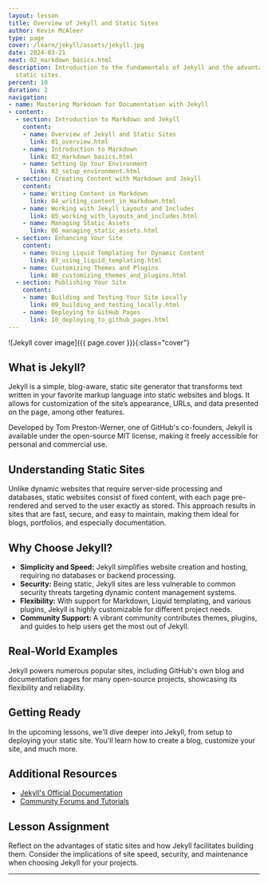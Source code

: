 ```yaml
---
layout: lesson
title: Overview of Jekyll and Static Sites
author: Kevin McAleer
type: page
cover: /learn/jekyll/assets/jekyll.jpg
date: 2024-03-21
next: 02_markdown_basics.html
description: Introduction to the fundamentals of Jekyll and the advantages of using
  static sites.
percent: 10
duration: 2
navigation:
- name: Mastering Markdown for Documentation with Jekyll
- content:
  - section: Introduction to Markdown and Jekyll
    content:
    - name: Overview of Jekyll and Static Sites
      link: 01_overview.html
    - name: Introduction to Markdown
      link: 02_markdown_basics.html
    - name: Setting Up Your Environment
      link: 03_setup_environment.html
  - section: Creating Content with Markdown and Jekyll
    content:
    - name: Writing Content in Markdown
      link: 04_writing_content_in_markdown.html
    - name: Working with Jekyll Layouts and Includes
      link: 05_working_with_layouts_and_includes.html
    - name: Managing Static Assets
      link: 06_managing_static_assets.html
  - section: Enhancing Your Site
    content:
    - name: Using Liquid Templating for Dynamic Content
      link: 07_using_liquid_templating.html
    - name: Customizing Themes and Plugins
      link: 08_customizing_themes_and_plugins.html
  - section: Publishing Your Site
    content:
    - name: Building and Testing Your Site Locally
      link: 09_building_and_testing_locally.html
    - name: Deploying to GitHub Pages
      link: 10_deploying_to_github_pages.html
---
```



![Jekyll cover image]({{ page.cover }}){:class="cover"}

## What is Jekyll?

Jekyll is a simple, blog-aware, static site generator that transforms text written in your favorite markup language into static websites and blogs. It allows for customization of the site’s appearance, URLs, and data presented on the page, among other features.

Developed by Tom Preston-Werner, one of GitHub's co-founders, Jekyll is available under the open-source MIT license, making it freely accessible for personal and commercial use.

## Understanding Static Sites

Unlike dynamic websites that require server-side processing and databases, static websites consist of fixed content, with each page pre-rendered and served to the user exactly as stored. This approach results in sites that are fast, secure, and easy to maintain, making them ideal for blogs, portfolios, and especially documentation.

## Why Choose Jekyll?

- **Simplicity and Speed:** Jekyll simplifies website creation and hosting, requiring no databases or backend processing.
- **Security:** Being static, Jekyll sites are less vulnerable to common security threats targeting dynamic content management systems.
- **Flexibility:** With support for Markdown, Liquid templating, and various plugins, Jekyll is highly customizable for different project needs.
- **Community Support:** A vibrant community contributes themes, plugins, and guides to help users get the most out of Jekyll.

## Real-World Examples

Jekyll powers numerous popular sites, including GitHub's own blog and documentation pages for many open-source projects, showcasing its flexibility and reliability.

## Getting Ready

In the upcoming lessons, we'll dive deeper into Jekyll, from setup to deploying your static site. You'll learn how to create a blog, customize your site, and much more.

## Additional Resources

- [Jekyll's Official Documentation](https://jekyllrb.com/docs/)
- [Community Forums and Tutorials](https://jekyllrb.com/community/)

## Lesson Assignment

Reflect on the advantages of static sites and how Jekyll facilitates building them. Consider the implications of site speed, security, and maintenance when choosing Jekyll for your projects.

---
